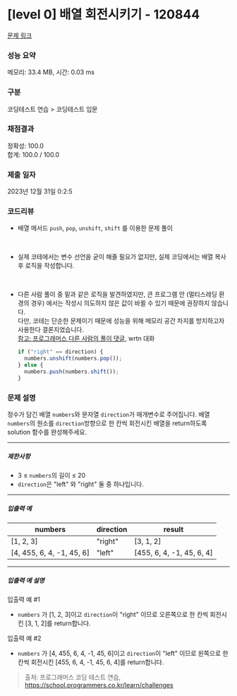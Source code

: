 # [level 0] 배열 회전시키기 - 120844

[문제 링크](https://school.programmers.co.kr/learn/courses/30/lessons/120844)

### 성능 요약

메모리: 33.4 MB, 시간: 0.03 ms

### 구분

코딩테스트 연습 > 코딩테스트 입문

### 채점결과

정확성: 100.0<br/>합계: 100.0 / 100.0

### 제출 일자

2023년 12월 31일 0:2:5

### 코드리뷰

- 배열 메서드 `push`, `pop`, `unshift`, `shift` 를 이용한 문제 풀이

<br />

- 실제 코테에서는 변수 선언을 굳이 해줄 필요가 없지만, 실제 코딩에서는 배열 복사 후 로직을 작성합니다.

<br />

- 다른 사람 풀이 중 밑과 같은 로직을 발견하였지만, 큰 프로그램 안 (멀티스레딩 환경의 경우) 에서는 작성시 의도하지 않은 값이 바뀔 수 있기 때문에 권장하지 않습니다. <br/> 다만, 코테는 단순한 문제이기 때문에 성능을 위해 메모리 공간 차지를 방지하고자 사용한다 결론지었습니다. <br /> [참고: 프로그래머스 다른 사람의 풀이 댓글](https://school.programmers.co.kr/learn/courses/30/lessons/120844/solution_groups?language=javascript), wrtn 대화
  ```js
  if ("right" == direction) {
    numbers.unshift(numbers.pop());
  } else {
    numbers.push(numbers.shift());
  }
  ```

### 문제 설명

<p>정수가 담긴 배열 <code>numbers</code>와 문자열&nbsp;<code>direction</code>가 매개변수로 주어집니다. 배열 <code>numbers</code>의 원소를 <code>direction</code>방향으로 한 칸씩 회전시킨 배열을 return하도록 solution 함수를 완성해주세요.</p>

<hr>

<h5>제한사항</h5>

<ul>
<li>3 ≤ <code>numbers</code>의 길이 ≤ 20</li>
<li><code>direction</code>은 "left" 와 "right" 둘 중 하나입니다.</li>
</ul>

<hr>

<h5>입출력 예</h5>
<table class="table">
        <thead><tr>
<th>numbers</th>
<th>direction</th>
<th>result</th>
</tr>
</thead>
        <tbody><tr>
<td>[1, 2, 3]</td>
<td>"right"</td>
<td>[3, 1, 2]</td>
</tr>
<tr>
<td>[4, 455, 6, 4, -1, 45, 6]</td>
<td>"left"</td>
<td>[455, 6, 4, -1, 45, 6, 4]</td>
</tr>
</tbody>
      </table>
<hr>

<h5>입출력 예 설명</h5>

<p>입출력 예 #1</p>

<ul>
<li><code>numbers</code> 가 [1, 2, 3]이고 <code>direction</code>이 "right" 이므로 오른쪽으로 한 칸씩 회전시킨 [3, 1, 2]를 return합니다.</li>
</ul>

<p>입출력 예 #2</p>

<ul>
<li><code>numbers</code> 가 [4, 455, 6, 4, -1, 45, 6]이고 <code>direction</code>이 "left" 이므로 왼쪽으로 한 칸씩 회전시킨 [455, 6, 4, -1, 45, 6, 4]를 return합니다.</li>
</ul>

> 출처: 프로그래머스 코딩 테스트 연습, https://school.programmers.co.kr/learn/challenges
